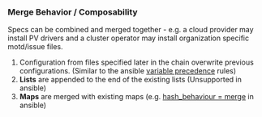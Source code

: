 ### Merge Behavior / Composability

Specs can be combined and merged together - e.g. a cloud provider may install PV drivers and a cluster operator may install organization specific motd/issue files.

1. Configuration from files specified later in the chain overwrite previous configurations. (Similar to the ansible [variable precedence](https://docs.ansible.com/ansible/latest/user_guide/playbooks_variables.html#variable-precedence-where-should-i-put-a-variable) rules)
1. **Lists**  are appended to the end of the existing lists (Unsupported in ansible)
1. **Maps** are merged with existing maps (e.g. [hash_behaviour = merge](https://docs.ansible.com/ansible/2.4/intro_configuration.html#hash-behaviour) in ansible)
